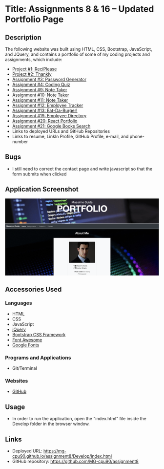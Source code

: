 # Title: Assignments 8 & 16 – Updated Portfolio Page

## Description 
The following website was built using HTML, CSS, Bootstrap, JavaScript, and JQuery, and contains a portfolio of some of my coding projects and assignments, which include:
* [Project #1: ReciPlease](https://github.com/MG-cpu90/project1)
* [Project #2: Thankly](https://github.com/MG-cpu90/thankly)
* [Assignment #3: Password Generator](https://github.com/MG-cpu90/passwordgenerator)
* [Assignment #4: Coding Quiz](https://github.com/MG-cpu90/code-quiz)
* [Assignment #9: Note Taker](https://github.com/MG-cpu90/assignment9)
* [Assignment #10: Note Taker](https://github.com/MG-cpu90/assignment10)
* [Assignment #11: Note Taker](https://github.com/MG-cpu90/assignment11)
* [Assignment #12: Employee Tracker](https://github.com/MG-cpu90/assignment12)
* [Assignment #13: Eat-Da-Burger!](https://github.com/MG-cpu90/assignment13)
* [Assignment #19: Employee Directory](https://github.com/MG-cpu90/assignment19)
* [Assignment #20: React Portfolio](https://github.com/MG-cpu90/assignment20)
* [Assignment #21: Google Books Search](https://github.com/MG-cpu90/assignment21)
* Links to deployed URLs and GitHub Repositories
* Links to resume, LinkIn Profile, GitHub Profile, e-mail, and phone-number

## Bugs
* I still need to correct the contact page and write javascript so that the form submits when clicked

## Application Screenshot

![alt text](./Develop/img/portfolio_screenshot.png "Portfolio Screen Shot")

## Accessories Used
### Languages
* HTML
* CSS
* JavaScript
* [jQuery](https://jquery.com/)
* [Bootstrap CSS Framework](https://getbootstrap.com/)
* [Font Awesome](https://fontawesome.com/)
* [Google Fonts](https://fonts.google.com/)

### Programs and Applications
* Git/Terminal

### Websites
* [GitHub](https://github.com/)

## Usage
* In order to run the application, open the "index.html" file inside the Develop folder in the browser window.

## Links
* Deployed URL: https://mg-cpu90.github.io/assignment8/Develop/index.html
* GitHub repository: https://github.com/MG-cpu90/assignment8